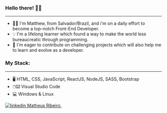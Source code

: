 ### Hello there! :raising_hand_man:
______
* :technologist: I'm Matthew, from Salvador/Brazil, and i'm on a daily effort to become a top-notch Front-End Developer.
* :bulb: I'm a lifelong learner which found a way to make the world less bureaucreatic through programming.
* :rocket: I'm eager to contribute on challenging projects which will also help me to learn and evolve as a developer.  

### My Stack:
______
* :desktop_computer: HTML, CSS, JavaScript, ReactJS, NodeJS, SASS, Bootstrap
* :computer_mouse::keyboard: Visual Studio Code
* :computer: Windows & Linux








<div>
  <p>
    <a href="https://www.linkedin.com/in/matheus-ribeiro-915005143/" target="_blank" rel="linkedin profile">
      <img src="https://i.stack.imgur.com/gVE0j.png" alt="linkedin"> Matheus Ribeiro
    </a> &nbsp;
  </p>
</div>


<!--
**matheusarb/matheusarb** is a ✨ _special_ ✨ repository because its `README.md` (this file) appears on your GitHub profile.

Here are some ideas to get you started:

- 🔭 I’m currently working on ...
- 🌱 I’m currently learning ...
- 👯 I’m looking to collaborate on ...
- 🤔 I’m looking for help with ...
- 💬 Ask me about ...
- 📫 How to reach me: ...
- ⚡ Fun fact: ...
-->

